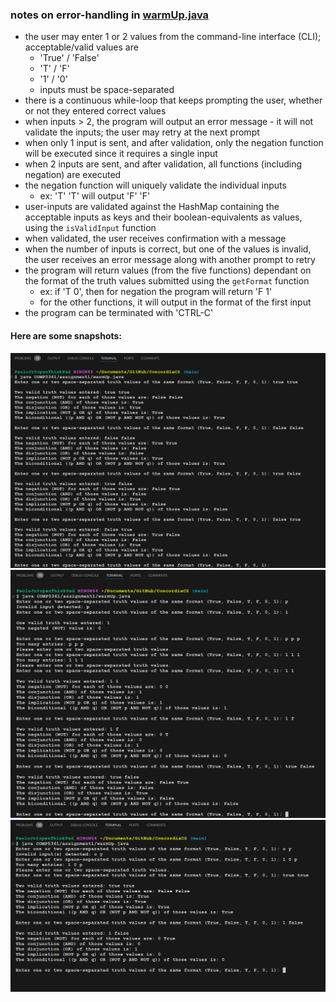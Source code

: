 ### notes on error-handling in [warmUp.java](./warmUp.java)
- the user may enter 1 or 2 values from the command-line interface (CLI); acceptable/valid values are 
    - 'True' / 'False'
    - 'T' / 'F'
    - '1' / '0'
    - inputs must be space-separated
- there is a continuous while-loop that keeps prompting the user, whether or not they entered correct values
- when inputs > 2, the program will output an error message - it will not validate the inputs; the user may retry at the next prompt
- when only 1 input is sent, and after validation, only the negation function will be executed since it requires a single input
- when 2 inputs are sent, and after validation, all functions (including negation) are executed
- the negation function will uniquely validate the individual inputs
    - ex: 'T' 'T' will output 'F' 'F'
- user-inputs are validated against the HashMap containing the acceptable inputs as keys and their boolean-equivalents as values, using the `isValidInput` function
- when validated, the user receives confirmation with a message
- when the number of inputs is correct, but one of the values is invalid, the user receives an error message along with another prompt to retry
- the program will return values (from the five functions) dependant on the format of the truth values submitted using the `getFormat` function
    - ex: if 'T 0', then for negation the program will return 'F 1'
    - for the other functions, it will output in the format of the first input
- the program can be terminated with 'CTRL-C'


#### Here are some snapshots:
![error-handling1](./errorHandling1.png)
![error-handling2](./errorHandling2.png)
![error-handling3](./errorHandling3.png)
